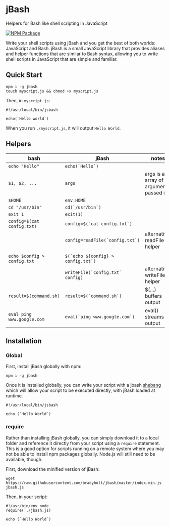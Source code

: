 # jBash

Helpers for Bash like shell scripting in JavaScript

[![NPM Package](https://img.shields.io/npm/v/jbash.svg)](https://www.npmjs.com/package/jbash)

Write your shell scripts using jBash and you get the best of both worlds: JavaScript and Bash.  jBash is a small JavaScript library that provides aliases and helper functions that are similar to Bash syntax, allowing you to write shell scripts in JavaScript that are simple and familiar.

## Quick Start

```
npm i -g jbash
touch myscript.js && chmod +x myscript.js
```

Then, in `myscript.js`:

```
#!/usr/local/bin/jsbash

echo(`Hello world`)
```

When you run `./myscript.js`, it will output `Hello World`.

## Helpers

| bash                      | jBash                            | notes                                   |
|---------------------------|----------------------------------|-----------------------------------------|
| ``echo "Hello"``              | ``echo(`Hello`)``                   |                                         |
| ``$1, $2, ...``               | ``args``                             | args is an array of arguments passed in |
| ``$HOME``                     | ``env.HOME``                         |                                         |
| ``cd "/usr/bin"``             | ``cd(`/usr/bin`)``                   |                                         |
| ``exit 1``                    | ``exit(1) ``                         |                                         |
| ``config=$(cat config.txt)``  | ``config=$(`cat config.txt`)``       |                                         |
|                           | ``config=readFile(`config.txt`)``    | alternative: readFile helper            |
|                           |                                  |                                         |
| ``echo $config > config.txt`` | ``$(`echo ${config} > config.txt`)`` |                                         |
|                           | ``writeFile(`config.txt` config)``   | alternative: writeFile helper           |
| ``result=$(command.sh)``      | ``result=$(`command.sh`)``          | $(...) buffers output                   |
| ``eval ping www.google.com``  | ``eval(`ping www.google.com`)``      | eval() streams output                   |

## Installation

### Global

First, install jBash globally with npm:

```
npm i -g jbash
```

Once it is installed globally, you can write your script with a jbash [shebang](https://en.wikipedia.org/wiki/Shebang_(Unix)) which will allow your script to be executed directly, with jBash loaded at runtime.

```
#!/usr/local/bin/jsbash

echo (`Hello World`)
```

### require

Rather than installing jBash globally, you can simply download it to a local folder and reference it directly from your script using a `require` statement.  This is a good option for scripts running on a remote system where you may not be able to install npm packages globally.  Node.js will still need to be available, though.

First, download the minified version of jBash:

```
wget https://raw.githubusercontent.com/bradyholt/jbash/master/index.min.js jbash.js
```

Then, in your script:

```
#!/usr/bin/env node
require('./jbash.js)

echo (`Hello World`)
```
